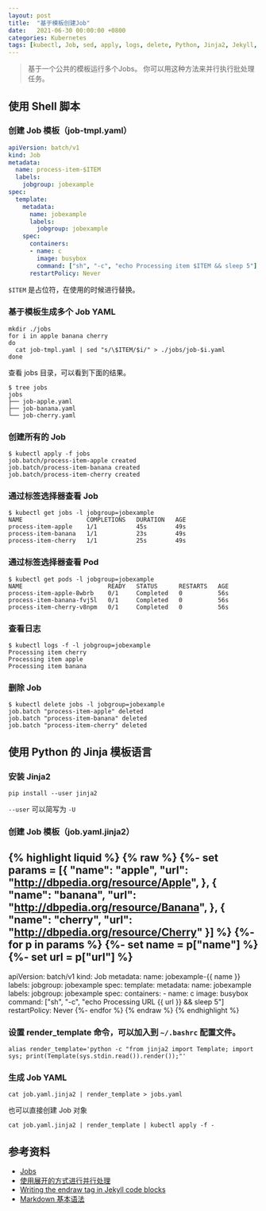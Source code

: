 ```yaml
---
layout: post
title:  "基于模板创建Job"
date:   2021-06-30 00:00:00 +0800
categories: Kubernetes
tags: [kubectl, Job, sed, apply, logs, delete, Python, Jinja2, Jekyll, Liquid, alias, bashrc]
---
```


> 基于一个公共的模板运行多个Jobs。 你可以用这种方法来并行执行批处理任务。

## 使用 Shell 脚本
### 创建 Job 模板（job-tmpl.yaml）
```yaml
apiVersion: batch/v1
kind: Job
metadata:
  name: process-item-$ITEM
  labels:
    jobgroup: jobexample
spec:
  template:
    metadata:
      name: jobexample
      labels:
        jobgroup: jobexample
    spec:
      containers:
      - name: c
        image: busybox
        command: ["sh", "-c", "echo Processing item $ITEM && sleep 5"]
      restartPolicy: Never
```
```$ITEM``` 是占位符，在使用的时候进行替换。

### 基于模板生成多个 Job YAML
```shell
mkdir ./jobs
for i in apple banana cherry
do
  cat job-tmpl.yaml | sed "s/\$ITEM/$i/" > ./jobs/job-$i.yaml
done
```

查看 jobs 目录，可以看到下面的结果。
```shell
$ tree jobs
jobs
├── job-apple.yaml
├── job-banana.yaml
└── job-cherry.yaml
```

### 创建所有的 Job
```shell
$ kubectl apply -f jobs
job.batch/process-item-apple created
job.batch/process-item-banana created
job.batch/process-item-cherry created
```

### 通过标签选择器查看 Job
```shell
$ kubectl get jobs -l jobgroup=jobexample
NAME                  COMPLETIONS   DURATION   AGE
process-item-apple    1/1           45s        49s
process-item-banana   1/1           23s        49s
process-item-cherry   1/1           25s        49s
```

### 通过标签选择器查看 Pod
```shell
$ kubectl get pods -l jobgroup=jobexample
NAME                        READY   STATUS      RESTARTS   AGE
process-item-apple-8wbrb    0/1     Completed   0          56s
process-item-banana-fvj5l   0/1     Completed   0          56s
process-item-cherry-v8npm   0/1     Completed   0          56s
```

### 查看日志
```shell
$ kubectl logs -f -l jobgroup=jobexample
Processing item cherry
Processing item apple
Processing item banana
```

### 删除 Job
```shell
$ kubectl delete jobs -l jobgroup=jobexample
job.batch "process-item-apple" deleted
job.batch "process-item-banana" deleted
job.batch "process-item-cherry" deleted
```

## 使用 Python 的 Jinja 模板语言
### 安装 Jinja2
```shell
pip install --user jinja2
```
```--user``` 可以简写为 ```-U```

### 创建 Job 模板（job.yaml.jinja2）
{% highlight liquid %}
{% raw %}
{%- set params = [{ "name": "apple", "url": "http://dbpedia.org/resource/Apple", },
                  { "name": "banana", "url": "http://dbpedia.org/resource/Banana", },
                  { "name": "cherry", "url": "http://dbpedia.org/resource/Cherry" }]
%}
{%- for p in params %}
{%- set name = p["name"] %}
{%- set url = p["url"] %}
---
apiVersion: batch/v1
kind: Job
metadata:
  name: jobexample-{{ name }}
  labels:
    jobgroup: jobexample
spec:
  template:
    metadata:
      name: jobexample
      labels:
        jobgroup: jobexample
    spec:
      containers:
      - name: c
        image: busybox
        command: ["sh", "-c", "echo Processing URL {{ url }} && sleep 5"]
      restartPolicy: Never
{%- endfor %}
{% endraw %}
{% endhighlight %}

### 设置 render_template 命令，可以加入到 ```~/.bashrc``` 配置文件。
```shell
alias render_template='python -c "from jinja2 import Template; import sys; print(Template(sys.stdin.read()).render());"'
```

### 生成 Job YAML
```shell
cat job.yaml.jinja2 | render_template > jobs.yaml
```

也可以直接创建 Job 对象
```shell
cat job.yaml.jinja2 | render_template | kubectl apply -f -
```

## 参考资料
* [Jobs](https://kubernetes.io/zh/docs/concepts/workloads/controllers/job/)
* [使用展开的方式进行并行处理](https://kubernetes.io/zh/docs/tasks/job/parallel-processing-expansion/)
* [Writing the endraw tag in Jekyll code blocks](https://blog.slaks.net/2013-06-10/jekyll-endraw-in-code/)
* [Markdown 基本语法](https://www.markdown.xyz/basic-syntax/)
